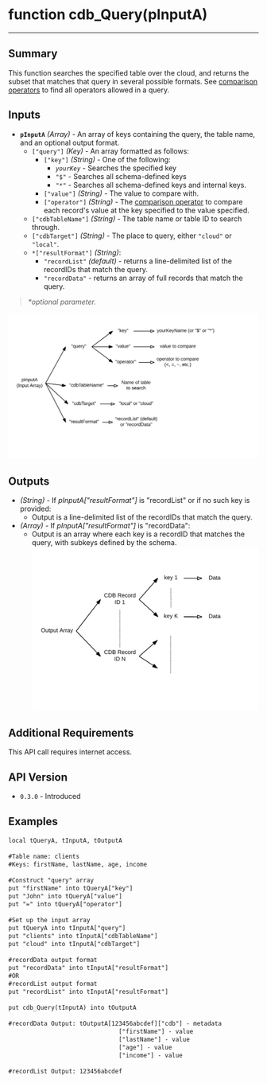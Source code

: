 # function cdb_Query(pInputA)
---
## Summary
This function searches the specified table over the cloud, and returns the subset that matches that query in several possible formats. See [comparison operators](./QueryOperators.md) to find all operators allowed in a query.

## Inputs
* **`pInputA`**  *(Array)* - An array of keys containing the query, the table name, and an optional output format.
	* `["query"]` *(Key)* - An array formatted as follows:
    	* `["key"]` *(String)* - One of the following:
    		- *`yourKey`* - Searches the specified key
    		- `"$"` - Searches all schema-defined keys
    		- `"*"` - Searches all schema-defined keys and internal keys.
    	* `["value"]` *(String)* - The value to compare with.
    	* `["operator"]` *(String)* - The [comparison operator](./QueryOperators.md) to compare each record's value at the key specified to the value specified.
    - `["cdbTableName"]` *(String)* - The table name or table ID to search through.
    - `["cdbTarget"]` *(String)* - The place to query, either `"cloud"` or `"local"`.
    - `*["resultFormat"]` *(String)*: 
    	-  `"recordList"` *(default)* - returns a line-delimited list of the recordIDs that match the query.
    	- `"recordData"` - returns an array of full records that match the query.

> _*optional parameter._

![Query input diagram](images/QueryInput.svg)


## Outputs
* *(String)* - If *pInputA["resultFormat"]* is "recordList" or if no such key is provided:
	* Output is  a line-delimited list of the recordIDs that match the query.
* *(Array)* - If *pInputA["resultFormat"]* is "recordData":
	* Output is an array where each key is a recordID that matches the query, with subkeys defined by the schema.
![Record Data Output](images/BasicOutput.svg)

## Additional Requirements
This API call requires internet access.

## API Version
* `0.3.0` - Introduced

## Examples
```
local tQueryA, tInputA, tOutputA

#Table name: clients
#Keys: firstName, lastName, age, income

#Construct "query" array
put "firstName" into tQueryA["key"]
put "John" into tQueryA["value"]
put "=" into tQueryA["operator"]

#Set up the input array
put tQueryA into tInputA["query"]
put "clients" into tInputA["cdbTableName"]
put "cloud" into tInputA["cdbTarget"]

#recordData output format
put "recordData" into tInputA["resultFormat"]
#OR
#recordList output format
put "recordList" into tInputA["resultFormat"]

put cdb_Query(tInputA) into tOutputA

#recordData Output: tOutputA[123456abcdef]["cdb"] - metadata
					  	       ["firstName"] - value
					  		   ["lastName"] - value
					  		   ["age"] - value
					  		   ["income"] - value
						  
#recordList Output: 123456abcdef
```